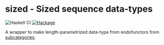 sized - Sized sequence data-types
=================================
![Haskell CI](https://github.com/konn/sized/workflows/Haskell%20CI/badge.svg) [![Hackage](https://img.shields.io/hackage/v/sized.svg)](https://hackage.haskell.org/package/sized)

A wrapper to make length-parametrized data-type from endofunctors from [subcategories].

[subcategories]: http://hackage.haskell.org/package/subcategories
